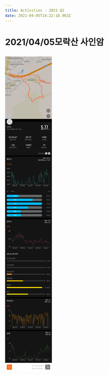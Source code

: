 ```yaml
---
title: Activities - 2021 Q2
date: 2021-04-05T14:22:18.963Z
---
```

# 2021/04/05모락산 사인암
## 
![](images/uploads/1617613074934.jpg)